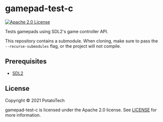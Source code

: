 # gamepad-test-c

[![Apache 2.0 License][license-shield]][license-url]

Tests gamepads using SDL2's game controller API.

This repository contains a submodule. When cloning, make sure to pass the `--recurse-submodules`
flag, or the project will not compile.

## Prerequisites

- [SDL2][sdl2-download]

## License

Copyright &#x00A9; 2021 PotatoTech

gamepad-test-c is licensed under the Apache 2.0 license.
See [LICENSE][license-url] for more information.



<!-- Markdown links and images -->
[license-shield]: https://img.shields.io/badge/license-Apache%202.0-blue?style=flat-square
[license-url]: LICENSE

[sdl2-download]: https://www.libsdl.org/download-2.0.php
[visual-studio-generators]: https://cmake.org/cmake/help/v3.14/manual/cmake-generators.7.html#visual-studio-generators
